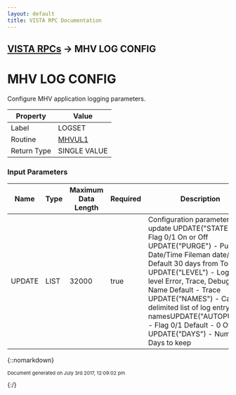 ```yaml
---
layout: default
title: VISTA RPC Documentation
---
```


## [VISTA RPCs](TableOfContents) &#8594; MHV LOG CONFIG
# MHV LOG CONFIG

Configure MHV application logging parameters.

Property | Value
--- | ---
Label | LOGSET
Routine | [MHVUL1](http://code.osehra.org/dox/Routine_MHVUL1_source.html)
Return Type | SINGLE VALUE


### Input Parameters

Name | Type | Maximum Data Length | Required | Description
--- | --- | --- | --- | ---
UPDATE | LIST | 32000 | true | Configuration parameters to update     UPDATE(&quot;STATE&quot;) - Flag 0/1                      On or Off    UPDATE(&quot;PURGE&quot;) - Purge Date/Time                      Fileman date/time                      Default 30 days from Today    UPDATE(&quot;LEVEL&quot;) - Logging level                      Error, Trace, Debug, Name                      Default - Trace    UPDATE(&quot;NAMES&quot;) - Caret delimited list of log entry namesUPDATE(&quot;AUTOPURGE&quot;) - Flag 0/1                      Default - 0 Off     UPDATE(&quot;DAYS&quot;) - Number of Days to keep



{::nomarkdown} <br/><p style="font-size: 11px">Document generated on July 3rd 2017, 12:09:02 pm</p>{:/}